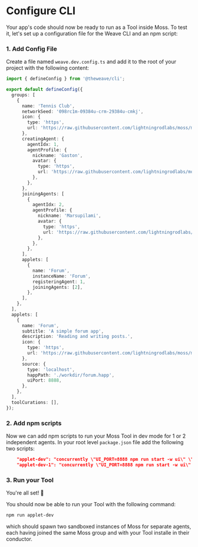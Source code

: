 # Configure CLI

Your app's code should now be ready to run as a Tool inside Moss. To test it, let's set up a configuration file for the Weave CLI and an npm script:

### 1. Add Config File

Create a file named `weave.dev.config.ts` and add it to the root of your project with the following content:

```typescript
import { defineConfig } from '@theweave/cli';

export default defineConfig({
  groups: [
    {
      name: 'Tennis Club',
      networkSeed: '098rc1m-09384u-crm-29384u-cmkj',
      icon: {
        type: 'https',
        url: 'https://raw.githubusercontent.com/lightningrodlabs/moss/main/example/ui/tennis_club.png',
      },
      creatingAgent: {
        agentIdx: 1,
        agentProfile: {
          nickname: 'Gaston',
          avatar: {
            type: 'https',
            url: 'https://raw.githubusercontent.com/lightningrodlabs/moss/main/example/ui/gaston.jpeg',
          },
        },
      },
      joiningAgents: [
        {
          agentIdx: 2,
          agentProfile: {
            nickname: 'Marsupilami',
            avatar: {
              type: 'https',
              url: 'https://raw.githubusercontent.com/lightningrodlabs/moss/main/example/ui/marsupilami.jpeg',
            },
          },
        },
      ],
      applets: [
        {
          name: 'Forum',
          instanceName: 'Forum',
          registeringAgent: 1,
          joiningAgents: [2],
        },
      ],
    },
  ],
  applets: [
    {
      name: 'Forum',
      subtitle: 'A simple forum app',
      description: 'Reading and writing posts.',
      icon: {
        type: 'https',
        url: 'https://raw.githubusercontent.com/lightningrodlabs/moss/main/example/ui/icon.png',
      },
      source: {
        type: 'localhost',
        happPath: './workdir/forum.happ',
        uiPort: 8888,
      },
    },
  ],
  toolCurations: [],
});
```

### 2. Add npm scripts

Now we can add npm scripts to run your Moss Tool in dev mode for 1 or 2 independent agents. In your root level `package.json` file add the following two scripts:

```json
    "applet-dev": "concurrently \"UI_PORT=8888 npm run start -w ui\" \"weave --agent-idx 1 --dev-config ./weave.dev.config.ts\" \"sleep 5 && weave --agent-idx 2 --dev-config ./weave.dev.config.ts --sync-time 20000\"",
    "applet-dev-1": "concurrently \"UI_PORT=8888 npm run start -w ui\" \"weave --agent-idx 1 --dev-config ./weave.dev.config.ts\"",
```

### 3. Run your Tool

You're all set! 🎉

You should now be able to run your Tool with the following command:

```bash
npm run applet-dev
```

which should spawn two sandboxed instances of Moss for separate agents, each having joined the same Moss group and with your Tool installe in their conductor.
